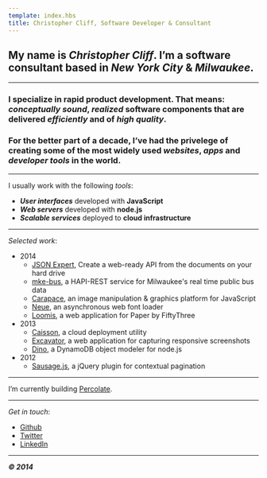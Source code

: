 ```yaml
---
template: index.hbs
title: Christopher Cliff, Software Developer & Consultant
---
```


## My name is ***Christopher Cliff***. I’m a software consultant based in *New York City* & *Milwaukee*.

---

### I specialize in **rapid product development**. That means: *conceptually sound*, *realized* software components that are delivered *efficiently* and of *high quality*.

### For the better part of a decade, I’ve had the privelege of creating some of the most widely used *websites*, *apps* and *developer tools* in the world.

---

I usually work with the following *tools*:

- ***User interfaces*** developed with **JavaScript**
- ***Web servers*** developed with **node.js**
- ***Scalable services*** deployed to **cloud infrastructure**

---

*Selected work*:

- 2014
    - [JSON Expert][json-expert], Create a web-ready API from the documents on your hard drive
    - [mke-bus][mke-bus], a HAPI-REST service for Milwaukee's real time public bus data
    - [Carapace][carapace], an image manipulation & graphics platform for JavaScript
    - [Neue][neue], an asynchronous web font loader
    - [Loomis][loomis], a web application for Paper by FiftyThree
- 2013
    - [Caisson][caisson], a cloud deployment utility
    - [Excavator][excavator], a web application for capturing responsive screenshots
    - [Dino][dino], a DynamoDB object modeler for node.js
- 2012
    - [Sausage.js][sausage], a jQuery plugin for contextual pagination

---

I’m currently building [Percolate][percolate].

---

*Get in touch*:

- [Github][github]
- [Twitter][twitter]
- [LinkedIn][linkedin]

---

***&copy; 2014***

[json-expert]: https://json.expert
[mke-bus]: https://github.com/christophercliff/mke-bus
[caisson]: http://caisson.co/
[carapace]: https://github.com/percolate/carapace
[dino]: https://github.com/christophercliff/dino
[excavator]: http://excavator.io/
[github]: https://github.com/christophercliff?tab=repositories
[linkedin]: http://www.linkedin.com/in/christophercliff/
[loomis]: https://loomis.herokuapp.com/
[neue]: https://github.com/percolate/neue
[percolate]: http://percolate.com
[sausage]: http://christophercliff.com/sausage/
[twitter]: https://twitter.com/ctcliff
